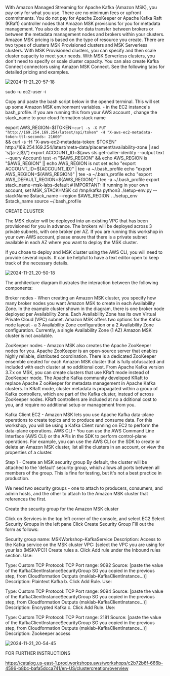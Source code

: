 
With Amazon Managed Streaming for Apache Kafka (Amazon MSK), you pay only for what you use. There are no minimum fees or upfront commitments. You do not pay for Apache ZooKeeper or Apache Kafka Raft (KRaft) controller nodes that Amazon MSK 
provisions for you for metadata management. You also do not pay for data transfer between brokers or between the metadata management nodes and brokers within your clusters. Amazon MSK pricing is based on the type of resource you create. 
There are two types of clusters MSK Provisioned clusters and MSK Serverless clusters. With MSK Provisioned clusters, you can specify and then scale cluster capacity to meet your needs. With MSK Serverless clusters, you don't need to specify 
or scale cluster capacity. You can also create Kafka Connect connectors using Amazon MSK Connect. See the following tabs for detailed pricing and examples.


![2024-11-21_20-57-18](https://github.com/user-attachments/assets/3eeeb209-7e8a-4eaa-ac48-4ab69bfb5c0e)



sudo -u ec2-user -i

Copy and paste the bash script below in the opened terminal. This will set up some Amazon MSK environment variables. - in the EC2 instance's bash_profile. if you are running this from your AWS account , change the stack_name to your cloud formation
stack name

export AWS_REGION=$(TOKEN=`curl -s -X PUT "http://169.254.169.254/latest/api/token" -H "X-aws-ec2-metadata-token-ttl-seconds: 21600"` \
&& curl -s -H "X-aws-ec2-metadata-token: $TOKEN" http://169.254.169.254/latest/meta-data/placement/availability-zone | sed 's/[a-z]$//')
export ACCOUNT_ID=$(aws sts get-caller-identity --output text --query Account)
test -n "$AWS_REGION" && echo AWS_REGION is "$AWS_REGION" || echo AWS_REGION is not set
echo "export ACCOUNT_ID=${ACCOUNT_ID}" | tee -a ~/.bash_profile
echo "export AWS_REGION=${AWS_REGION}" | tee -a ~/.bash_profile
echo "export AWS_DEFAULT_REGION=${AWS_REGION}" | tee -a ~/.bash_profile
export stack_name=msk-labs-default # IMPORTANT: If running in your own account, set MSK_STACK=MSK
cd /tmp/kafka
python3 ./setup-env.py --stackName $stack_name --region $AWS_REGION
. ./setup_env $stack_name
source ~/.bash_profile


CREATE CLUSTER

The MSK cluster will be deployed into an existing VPC that has been provisioned for you in advance. The brokers will be deployed across 3 private subnets, with one broker per AZ. If you are running this workshop in your own AWS account, please ensure 
that there is a private subnet available in each AZ where you want to deploy the MSK cluster.

If you chose to deploy and MSK cluster using the AWS CLI, you will need to provide several inputs. It can be helpful to have a text editor open to keep track of the necessary details.


![2024-11-21_20-50-18](https://github.com/user-attachments/assets/08d4d31e-1f32-44d1-9f4b-5174c8ae5766)


The architecture diagram illustrates the interaction between the following components:

Broker nodes - When creating an Amazon MSK cluster, you specify how many broker nodes you want Amazon MSK to create in each Availability Zone. In the example cluster shown in the diagram, there is one broker node deployed per Availability Zone.
Each Availability Zone has its own Virtual Private Cloud (VPC) subnet. Amazon MSK offers two options for the Kafka node layout - a 3 Availability Zone configuration or a 2 Availability Zone configuration. Currently, a single Availability Zone (1 AZ) 
Amazon MSK cluster is not available.

ZooKeeper nodes - Amazon MSK also creates the Apache ZooKeeper nodes for you. Apache ZooKeeper is an open-source server that enables highly reliable, distributed coordination. There is a dedicated ZooKeeper ensemble created for each Amazon MSK cluster 
that is fully obfuscated and included with each cluster at no additional cost. From Apache Kafka version 3.7.x on MSK, you can create clusters that use KRaft mode  instead of ZooKeeper mode. The Apache Kafka community developed KRaft to replace Apache Z
ooKeeper for metadata management in Apache Kafka clusters. In KRaft mode, cluster metadata is propagated within a group of Kafka controllers, which are part of the Kafka cluster, instead of across ZooKeeper nodes. KRaft controllers are included at no a
dditional cost to you, and require no additional setup or management from you.

Kafka Client EC2 - Amazon MSK lets you use Apache Kafka data-plane operations to create topics and to produce and consume data. For this workshop, you will be using a Kafka Client running on EC2 to perform the data-plane operations.
AWS CLI - You can use the AWS Command Line Interface (AWS CLI) or the APIs in the SDK to perform control-plane operations. For example, you can use the AWS CLI or the SDK to create or delete an Amazon MSK cluster, list all the clusters in an account,
or 
view the properties of a cluster.



Step 1 - Create an MSK security group
By default, the cluster will be attached to the 'default' security group, which allows all ports between all members of the group. This is fine for testing, but it's not a best practice in production.

We need two security groups - one to attach to producers, consumers, and admin hosts, and the other to attach to the Amazon MSK cluster that references the first.

Create the security group for the Amazon MSK cluster

Click on Services in the top left corner of the console, and select EC2
Select Security Groups  in the left pane
Click Create Security Group
Fill out the form as follows:

Security group name: MSKWorkshop-KafkaService
Description: Access to the Kafka service on the MSK cluster
VPC: [select the VPC you are using for your lab (MSKVPC)]
Create rules
a. Click Add rule under the Inbound rules section. Use:

Type: Custom TCP
Protocol: TCP
Port range: 9092
Source: [paste the value of the KafkaClientInstanceSecurityGroup SG you copied in the previous step, from Cloudformation Outputs (msklab-KafkaClientInstance...)]
Description: Plaintext Kafka
b. Click Add Rule. Use:

Type: Custom TCP
Protocol: TCP
Port range: 9094
Source: [paste the value of the KafkaClientInstanceSecurityGroup SG you copied in the previous step, from Cloudformation Outputs (msklab-KafkaClientInstance...)]
Description: Encrypted Kafka
c. Click Add Rule. Use:

Type: Custom TCP
Protocol: TCP
Port range: 2181
Source: [paste the value of the KafkaClientInstanceSecurityGroup SG you copied in the previous step, from Cloudformation Outputs (msklab-KafkaClientInstance...)]
Description: Zookeeper access



![2024-11-21_20-54-45](https://github.com/user-attachments/assets/dc431099-7877-462d-a0b8-ea24adf8c474)


FOR FURTHER INSTRUCTIONS

https://catalog.us-east-1.prod.workshops.aws/workshops/c2b72b6f-666b-4596-b8bc-bafa5dcca741/en-US/clustercreation/overview






